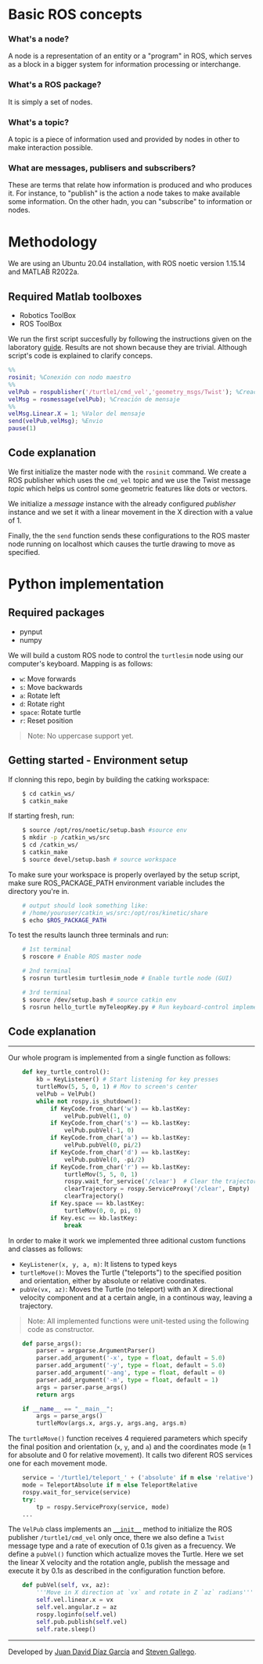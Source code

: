 # Basic ROS concepts
### **What's a node?**
A node is a representation of an entity or a "program" in ROS, which serves as a block in a bigger system for information processing or interchange.

### **What's a ROS package?**
It is simply a set of nodes.

### **What's a topic?**
A topic is a piece of information used and provided by nodes in other to make interaction possible.
### **What are messages, publisers and subscribers?**
These are terms that relate how information is produced and who produces it. For instance, to "publish" is the action a node takes to make available some information. On the other hadn, you can "subscribe" to information or nodes.
# Methodology
We are using an Ubuntu 20.04 installation, with ROS noetic version 1.15.14 and MATLAB R2022a.

## Required Matlab toolboxes
- Robotics ToolBox
- ROS ToolBox

We run the first script succesfully by following the instructions given on the laboratory [guide](https://drive.google.com/file/d/19UOE_eI-ob2ZymNHWFrYgrxLQfgOon43/view). Results are not shown because they are trivial. Although script's code is explained to clarify conceps.

```matlab
%%
rosinit; %Conexión con nodo maestro
%%
velPub = rospublisher('/turtle1/cmd_vel','geometry_msgs/Twist'); %Creación publicador
velMsg = rosmessage(velPub); %Creación de mensaje
%%
velMsg.Linear.X = 1; %Valor del mensaje
send(velPub,velMsg); %Envio
pause(1)  
```

## Code explanation
We first initialize the master node with the `rosinit` command. We create a ROS publisher which uses the `cmd_vel` topic and we use the Twist message *topic* which helps us control some geometric features like dots or vectors. 

We initialize a *message* instance with the already configured *publisher* instance and we set it with a linear movement in the X direction with a value of $1$.

Finally, the the `send` function sends these configurations to the ROS master node running on localhost which causes the turtle drawing to move as specified.


# Python implementation
## Required packages
- pynput
- numpy

We will build a custom ROS node to control the `turtlesim` node using our computer's keyboard. Mapping is as follows:
- `w`: Move forwards
- `s`: Move backwards
- `a`: Rotate left
- `d`: Rotate right
- `space`: Rotate turtle
- `r`: Reset position

> Note: No uppercase support yet.

## Getting started - Environment setup
If clonning this repo, begin by building the catking workspace:

```bash
    $ cd catkin_ws/
    $ catkin_make
```
If starting fresh, run:

```bash
    $ source /opt/ros/noetic/setup.bash #source env
    $ mkdir -p /catkin_ws/src
    $ cd /catkin_ws/
    $ catkin_make
    $ source devel/setup.bash # source workspace
```

To make sure your workspace is properly overlayed by the setup script, make sure ROS_PACKAGE_PATH environment variable includes the directory you're in.

```bash
    # output should look something like: 
    # /home/youruser/catkin_ws/src:/opt/ros/kinetic/share
    $ echo $ROS_PACKAGE_PATH
```

To test the results launch three terminals and run:
```bash
    # 1st terminal
    $ roscore # Enable ROS master node

    # 2nd terminal
    $ rosrun turtlesim turtlesim_node # Enable turtle node (GUI)

    # 3rd terminal
    $ source /dev/setup.bash # source catkin env
    $ rosrun hello_turtle myTeleopKey.py # Run keyboard-control implementation

```
## Code explanation 
___

Our whole program is implemented from a single function as follows:

```python 
    def key_turtle_control():
        kb = KeyListener() # Start listening for key presses
        turtleMov(5, 5, 0, 1) # Mov to screen's center
        velPub = VelPub()
        while not rospy.is_shutdown():
            if KeyCode.from_char('w') == kb.lastKey:
                velPub.pubVel(1, 0)
            if KeyCode.from_char('s') == kb.lastKey:
                velPub.pubVel(-1, 0)
            if KeyCode.from_char('a') == kb.lastKey:
                velPub.pubVel(0, pi/2)
            if KeyCode.from_char('d') == kb.lastKey:
                velPub.pubVel(0, -pi/2)
            if KeyCode.from_char('r') == kb.lastKey:
                turtleMov(5, 5, 0, 1)
                rospy.wait_for_service('/clear')  # Clear the trajectory
                clearTrajectory = rospy.ServiceProxy('/clear', Empty)
                clearTrajectory()
            if Key.space == kb.lastKey:
                turtleMov(0, 0, pi, 0)
            if Key.esc == kb.lastKey:
                break
```
In order to make it work we implemented three aditional custom functions and classes as follows:

- `KeyListener(x, y, a, m)`: It listens to typed keys
- `turtleMove()`: Moves the Turtle ("teleports") to the specified position and orientation, either by absolute or relative coordinates.
- `pubVe(vx, az)`: Moves the Turtle (no teleport) with an X directional velocity component and at a certain angle, in a continous way, leaving a trajectory.

> Note: All implemented functions were unit-tested using the following code as constructor. 
 
```python
    def parse_args():
        parser = argparse.ArgumentParser()
        parser.add_argument('-x', type = float, default = 5.0)
        parser.add_argument('-y', type = float, default = 5.0)
        parser.add_argument('-ang', type = float, default = 0)
        parser.add_argument('-m', type = float, default = 1)
        args = parser.parse_args()
        return args

    if __name__ == "__main__":
        args = parse_args()
        turtleMov(args.x, args.y, args.ang, args.m)
```

The `turtleMove()` function receives 4 requiered parameters which specify the final position and orientation (`x`, `y`, and `a`) and the coordinates mode (`m` $1$ for absolute and $0$ for relative movement). It calls two diferent ROS services one for each movement mode.


```python
    service = '/turtle1/teleport_' + ('absolute' if m else 'relative')
    mode = TeleportAbsolute if m else TeleportRelative
    rospy.wait_for_service(service)
    try:
        tp = rospy.ServiceProxy(service, mode)
    ...
```

The `VelPub` class implements an [`__init__`](/lab2/catkin_w/src/hello_turtle/scripts/turtleVel.py#L7-L11) method to initialize the ROS publisher `/turtle1/cmd_vel` only once, there we also define a `Twist` message type and a rate of execution of $0.1s$ given as a frecuency. We define a `pubVel()` function which actualize moves the Turtle. Here we set the linear X velocity and the rotation angle, publish the message and execute it by $0.1s$ as described in the configuration function before.

```python
    def pubVel(self, vx, az):
        '''Move in X direction at `vx` and rotate in Z `az` radians'''
        self.vel.linear.x = vx
        self.vel.angular.z = az
        rospy.loginfo(self.vel)
        self.pub.publish(self.vel)
        self.rate.sleep()
```


___
Developed by
[Juan David Díaz García](https://github.com/D4vidDG) and [Steven Gallego](https://github.com/jhairssteven).